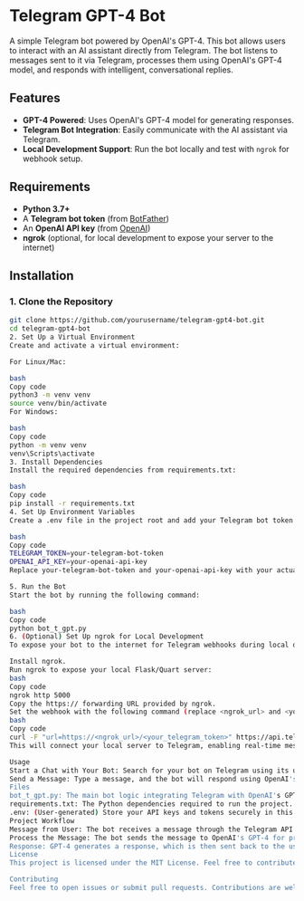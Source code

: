 # Telegram GPT-4 Bot

A simple Telegram bot powered by OpenAI's GPT-4. This bot allows users to interact with an AI assistant directly from Telegram. The bot listens to messages sent to it via Telegram, processes them using OpenAI's GPT-4 model, and responds with intelligent, conversational replies.

## Features

- **GPT-4 Powered**: Uses OpenAI's GPT-4 model for generating responses.
- **Telegram Bot Integration**: Easily communicate with the AI assistant via Telegram.
- **Local Development Support**: Run the bot locally and test with `ngrok` for webhook setup.

## Requirements

- **Python 3.7+**
- A **Telegram bot token** (from [BotFather](https://core.telegram.org/bots#botfather))
- An **OpenAI API key** (from [OpenAI](https://platform.openai.com/account/api-keys))
- **ngrok** (optional, for local development to expose your server to the internet)

## Installation

### 1. Clone the Repository

```bash
git clone https://github.com/yourusername/telegram-gpt4-bot.git
cd telegram-gpt4-bot
2. Set Up a Virtual Environment
Create and activate a virtual environment:

For Linux/Mac:

bash
Copy code
python3 -m venv venv
source venv/bin/activate
For Windows:

bash
Copy code
python -m venv venv
venv\Scripts\activate
3. Install Dependencies
Install the required dependencies from requirements.txt:

bash
Copy code
pip install -r requirements.txt
4. Set Up Environment Variables
Create a .env file in the project root and add your Telegram bot token and OpenAI API key:

bash
Copy code
TELEGRAM_TOKEN=your-telegram-bot-token
OPENAI_API_KEY=your-openai-api-key
Replace your-telegram-bot-token and your-openai-api-key with your actual credentials.

5. Run the Bot
Start the bot by running the following command:

bash
Copy code
python bot_t_gpt.py
6. (Optional) Set Up ngrok for Local Development
To expose your bot to the internet for Telegram webhooks during local development, use ngrok:

Install ngrok.
Run ngrok to expose your local Flask/Quart server:
bash
Copy code
ngrok http 5000
Copy the https:// forwarding URL provided by ngrok.
Set the webhook with the following command (replace <ngrok_url> and <your_telegram_token>):
bash
Copy code
curl -F "url=https://<ngrok_url>/<your_telegram_token>" https://api.telegram.org/bot<your_telegram_token>/setWebhook
This will connect your local server to Telegram, enabling real-time message processing.

Usage
Start a Chat with Your Bot: Search for your bot on Telegram using its username.
Send a Message: Type a message, and the bot will respond using OpenAI's GPT-4 model.
Files
bot_t_gpt.py: The main bot logic integrating Telegram with OpenAI's GPT-4.
requirements.txt: The Python dependencies required to run the project.
.env: (User-generated) Store your API keys and tokens securely in this file (ensure it’s in your .gitignore file).
Project Workflow
Message from User: The bot receives a message through the Telegram API.
Process the Message: The bot sends the message to OpenAI's GPT-4 for processing.
Response: GPT-4 generates a response, which is then sent back to the user via Telegram.
License
This project is licensed under the MIT License. Feel free to contribute or fork the repository for personal use!

Contributing
Feel free to open issues or submit pull requests. Contributions are welcome to improve the bot or add new features.
